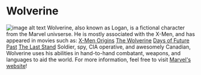 # Wolverine
![image alt text](http://i.annihil.us/u/prod/marvel/i/mg/9/00/537bcb1133fd7.jpg "imgtext 1")
Wolverine, also known as Logan, is a fictional character from the Marvel univserse. He is mostly associated with the X-Men, and has appeared in movies such as:
[X-Men Origins](http://www.imdb.com/title/tt0458525/)
[The Wolverine](http://www.imdb.com/title/tt1430132/)
[Days of Future Past](http://www.imdb.com/title/tt1877832/)
[The Last Stand](http://www.imdb.com/title/tt0376994/)
 Soldier, spy, CIA operative, and awesomely Canadian, Wolverine uses his abilities in hand-to-hand combatant, weapons, and languages to aid the world.
For more information, feel free to visit [Marvel's website](http://marvel.com/characters/66/wolverine)!


